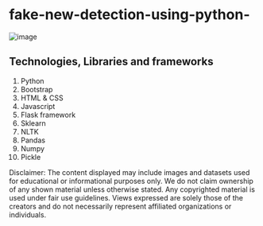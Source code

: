 # fake-new-detection-using-python-

![image](https://github.com/user-attachments/assets/626ae61d-ab2c-456a-b87d-a5a91edc2c23)


## Technologies, Libraries and frameworks 
1. Python
2. Bootstrap
3. HTML & CSS
4. Javascript
5. Flask framework
6. Sklearn
7. NLTK
8. Pandas
9. Numpy
10. Pickle

Disclaimer:
The content displayed may include images and datasets used for educational or informational purposes only. We do not claim ownership of any shown material unless otherwise stated. Any copyrighted material is used under fair use guidelines. Views expressed are solely those of the creators and do not necessarily represent affiliated organizations or individuals.
